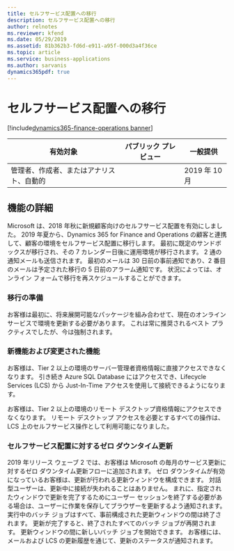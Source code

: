 ```yaml
---
title: セルフサービス配置への移行
description: セルフサービス配置への移行
author: relnotes
ms.reviewer: kfend
ms.date: 05/29/2019
ms.assetid: 81b362b3-fd6d-e911-a95f-000d3a4f36ce
ms.topic: article
ms.service: business-applications
ms.author: sarvanis
dynamics365pdf: true
---
```

# セルフサービス配置への移行
[!include[dynamics365-finance-operations banner](../includes/dynamics365-finance-operations.md)]

| 有効対象    |  パブリック プレビュー | 一般提供 | 
| ---------- | ---------- |---------- |
|管理者、作成者、またはアナリスト、自動的|| 2019 年 10 月|






## 機能の詳細
<!--feature detail start -->
Microsoft は、2018 年秋に新規顧客向けのセルフサービス配置を有効にしました。 2019 年夏から、Dynamics 365 for Finance and Operations の顧客と連携して、顧客の環境をセルフサービス配置に移行します。 最初に既定のサンドボックスが移行され、その 7 カレンダー日後に運用環境が移行されます。 2 通の通知メールも送信されます。 最初のメールは 30 日前の事前通知であり、2 番目のメールは予定された移行の 5 日前のアラーム通知です。 状況によっては、オンライン フォームで移行を再スケジュールすることができます。

### 移行の準備
お客様は最初に、将来展開可能なパッケージを組み合わせて、現在のオンライン サービスで環境を更新する必要があります。 これは常に推奨されるベスト プラクティスでしたが、今は強制されます。

### 新機能および変更された機能
お客様は、Tier 2 以上の環境のサーバー管理者資格情報に直接アクセスできなくなります。 引き続き Azure SQL Database にはアクセスでき、Lifecycle Services (LCS) から Just-In-Time アクセスを使用して接続できるようになります。 

お客様は、Tier 2 以上の環境のリモート デスクトップ資格情報にアクセスできなくなります。 リモート デスクトップ アクセスを必要とするすべての操作は、LCS 上のセルフサービス操作として利用可能になりました。

### セルフサービス配置に対するゼロ ダウンタイム更新
2019 年リリース ウェーブ 2 では、お客様は Microsoft の毎月のサービス更新に対するゼロ ダウンタイム更新フローに追加されます。
ゼロ ダウンタイムが有効になっているお客様は、更新が行われる更新ウィンドウを構成できます。 対話型ユーザーは、更新中に接続が失われることはありません。 まれに、指定されたウィンドウで更新を完了するためにユーザー セッションを終了する必要がある場合は、ユーザーに作業を保存してブラウザーを更新するよう通知されます。 実行中のバッチ ジョブはすべて、事前構成された更新ウィンドウの間は終了されます。 更新が完了すると、終了されたすべてのバッチ ジョブが再開されます。 更新ウィンドウの間に新しいバッチ ジョブを開始できます。 お客様には、メールおよび LCS の更新履歴を通じて、更新のステータスが通知されます。
<!--feature detail end -->










